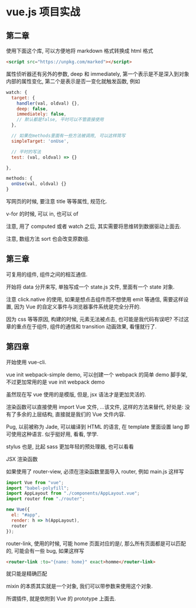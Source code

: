# vue.js 项目实战

## 第二章

使用下面这个库, 可以方便地将 markdown 格式转换成 html 格式

```html
<script src="https://unpkg.com/marked"></script>
```

属性侦听器还有另外的参数, deep 和 immediately, 第一个表示是不是深入到对象内部的属性变化, 第二个是表示是否一变化就触发函数, 例如

```js
watch: {
  target: {
    handler(val, oldval) {},
    deep: false,
    immediately: false,
    // 默认都是false, 平时可以不管直接使用
  },

  // 如果在methods里面有一些方法被调用, 可以这样简写
  simpleTarget: 'onUse',

  // 平时的写法
  test: (val, oldval) => {}

},

methods: {
  onUse(val, oldval) {}
}
```

写网页的时候, 要注意 title 等等属性, 规范化.

v-for 的时候, 可以 in, 也可以 of

注意, 用了 computed 或者 watch 之后, 其实需要将思维转到数据驱动上面去.

注意, 数组方法 sort 也会改变原数组.

## 第三章

可复用的组件, 组件之间的相互通信.

开始将 data 分开来写, 单独写成一个 state.js 文件, 里面有一个 state 对象.

注意 click.native 的使用, 如果是想点击组件而不想使用 emit 等通信, 需要这样设置, 因为 Vue 的自定义事件与浏览器事件系统是完全分开的.

因为 css 等等原因, 构建的时候, 元素无法被点击, 也可能是我代码有误吧? 不过这章的重点在于组件, 组件的通信和 transition 动画效果, 看懂就行了.

## 第四章

开始使用 vue-cli.

vue init webpack-simple demo, 可以创建一个 webpack 的简单 demo 脚手架, 不过更加常用的是 vue init webpack demo

虽然现在写 vue 使用的是模版, 但是, jsx 语法才是更加灵活的.

渲染函数可以直接使用 import Vue 文件, ...该文件, 这样的方法来替代, 好处是: 没有了多余的上层结构, 直接就是我们的 Vue 文件内容.

Pug, 以前被称为 Jade, 可以编译到 HTML 的语言, 在 template 里面设置 lang 即可使用这种语言.
似乎挺好用, 看看, 学学.

stylus 也是, 比起 sass 更加年轻的预处理器, 也可以看看

JSX 渲染函数

如果使用了 router-view, 必须在渲染函数里面导入 router, 例如 main.js 这样写

```js
import Vue from "vue";
import "babel-polyfill";
import AppLayout from "./components/AppLayout.vue";
import router from "./router";

new Vue({
  el: "#app",
  render: h => h(AppLayout),
  router
});
```

router-link, 使用的时候, 可能 home 页面对应的是/, 那么所有页面都是可以匹配的, 可能会有一些 bug, 如果这样写

```html
<router-link :to="{name: home}" exact>homme</router-link>
```

就只能是精确匹配

mixin 的本质其实就是一个对象, 我们可以带参数来使用这个对象.

所谓插件, 就是依附到 Vue 的 prototype 上面去.
